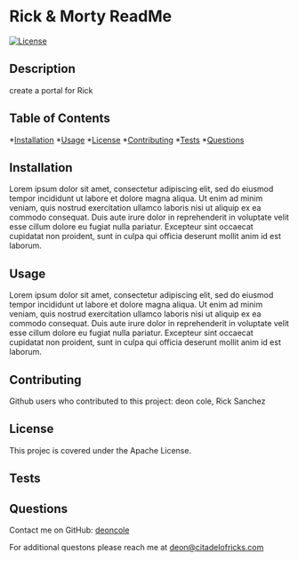 
  # **Rick & Morty ReadMe**

  [![License](https://img.shields.io/badge/License-Apache_2.0-blue.svg)](https://opensource.org/licenses/Apache-2.0)

  ## Description
  create a portal for Rick

  ## Table of Contents
  *[Installation](#installation)
  *[Usage](#usage)
  *[License](#license)
  *[Contributing](#contributing)
  *[Tests](#tests)
  *[Questions](#questions) 
  
  ## Installation
  Lorem ipsum dolor sit amet, consectetur adipiscing elit, sed do eiusmod tempor incididunt ut labore et dolore magna aliqua. Ut enim ad minim veniam, quis nostrud exercitation ullamco laboris nisi ut aliquip ex ea commodo consequat. Duis aute irure dolor in reprehenderit in voluptate velit esse cillum dolore eu fugiat nulla pariatur. Excepteur sint occaecat cupidatat non proident, sunt in culpa qui officia deserunt mollit anim id est laborum.

  ## Usage
  Lorem ipsum dolor sit amet, consectetur adipiscing elit, sed do eiusmod tempor incididunt ut labore et dolore magna aliqua. Ut enim ad minim veniam, quis nostrud exercitation ullamco laboris nisi ut aliquip ex ea commodo consequat. Duis aute irure dolor in reprehenderit in voluptate velit esse cillum dolore eu fugiat nulla pariatur. Excepteur sint occaecat cupidatat non proident, sunt in culpa qui officia deserunt mollit anim id est laborum.

  ## Contributing
  Github users who contributed to this project: deon cole, Rick Sanchez

  ## License
  This projec is covered under the Apache License.

  ## Tests
  

  ## Questions
  Contact me on GitHub: [deoncole](https://github.com/deoncole)

  For additional questons please reach me at deon@citadelofricks.com

